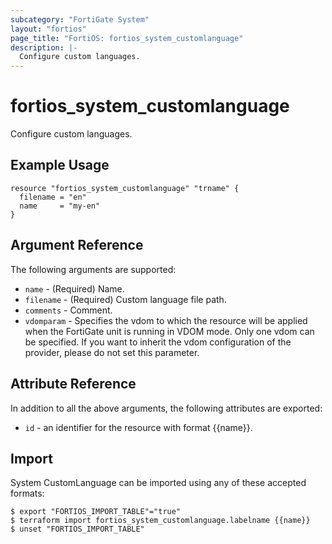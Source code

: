 ```yaml
---
subcategory: "FortiGate System"
layout: "fortios"
page_title: "FortiOS: fortios_system_customlanguage"
description: |-
  Configure custom languages.
---
```


# fortios_system_customlanguage
Configure custom languages.

## Example Usage

```hcl
resource "fortios_system_customlanguage" "trname" {
  filename = "en"
  name     = "my-en"
}
```

## Argument Reference

The following arguments are supported:

* `name` - (Required) Name.
* `filename` - (Required) Custom language file path.
* `comments` - Comment.
* `vdomparam` - Specifies the vdom to which the resource will be applied when the FortiGate unit is running in VDOM mode. Only one vdom can be specified. If you want to inherit the vdom configuration of the provider, please do not set this parameter.


## Attribute Reference

In addition to all the above arguments, the following attributes are exported:
* `id` - an identifier for the resource with format {{name}}.

## Import

System CustomLanguage can be imported using any of these accepted formats:
```
$ export "FORTIOS_IMPORT_TABLE"="true"
$ terraform import fortios_system_customlanguage.labelname {{name}}
$ unset "FORTIOS_IMPORT_TABLE"
```
